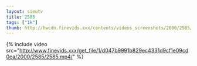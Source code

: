 ```yaml
--- 
layout: sieutv
title: 2585
tags: ["1k"]
thumb: http://hwcdn.finevids.xxx/contents/videos_screenshots/2000/2585/preview.mp4.jpg
---
```

{% include video src="http://www.finevids.xxx/get_file/1/d047b9991b829ec4331d9cf1e09cd0ea/2000/2585/2585.mp4/" %} 
